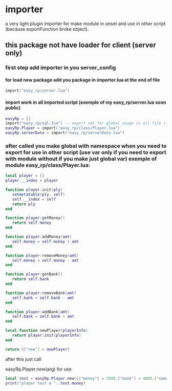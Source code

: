 # importer
 a very light plugin importer for make module in onset and use in other script (because exportFunction broke object).
## this package not have loader for client (server only)

### first step add importer in you server_config

#### for load new package add you package in importer.lua at the end of file

```LUA
import("easy_rp/server.lua")
```

#### import work in all imported script (exemple of my easy_rp/server.lua soon public)
```LUA
easyRp = {}
import("easy_rp/sql.lua") -- export sql for global usage in all file (sql do'esnt have local before)
easyRp.Player = import("easy_rp/class/Player.lua")
easyRp.serverData = import("easy_rp/serverData.lua")
```

### after called you make global with namespace when you need to export for use in other script (use var only if you need to export with module without if you make just global var) exemple of module easy_rp/class/Player.lua:
```LUA
local player = {}
player.__index = player

function player:init(ply)
   setmetatable(ply, self)
   self.__index = self
   return ply
end

function player:getMoney()
   return self.money
end

function player:addMoney(amt)
   self.money = self.money + amt
end

function player:removeMoney(amt)
   self.money = self.money - amt
end

function player:getBank()
   return self.bank
end

function player:removeBank(amt)
   self.bank = self.bank - amt
end

function player:addBank(amt)
   self.bank = self.bank + amt
end

local function newPlayer(playerInfo)
   return player:init(playerInfo)
end

return {["new"] = newPlayer}
```

after this just call

easyRp.Player.new(arg) for use
```LUA
local test = easyRp.Player.new({["money"] = 5000,["bank"] = 4000,["name"] = "dicta",["identifier"] = "steamid"})
print("player test a "..test.money)
```
